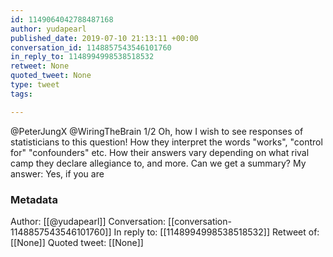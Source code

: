 ```yaml
---
id: 1149064042788487168
author: yudapearl
published_date: 2019-07-10 21:13:11 +00:00
conversation_id: 1148857543546101760
in_reply_to: 1148994998538518532
retweet: None
quoted_tweet: None
type: tweet
tags:

---
```


@PeterJungX @WiringTheBrain 1/2 Oh, how I wish to see responses of statisticians to this question! How they interpret the words "works", "control for" "confounders" etc. How their answers vary depending on what rival camp they declare allegiance to, and more. Can we get a summary? My answer: Yes, if you are

### Metadata

Author: [[@yudapearl]]
Conversation: [[conversation-1148857543546101760]]
In reply to: [[1148994998538518532]]
Retweet of: [[None]]
Quoted tweet: [[None]]
